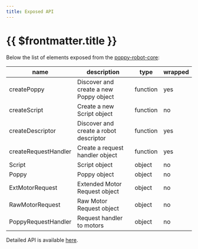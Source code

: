 ```yaml
---
title: Exposed API
---
```


# {{ $frontmatter.title }}

Below the list of elements exposed from the [poppy-robot-core][poppy-robot-core]:

name | description | type | wrapped
--- | --- | --- | ---
createPoppy | Discover and create a new Poppy object | function | yes
createScript | Create a new Script object | function | no
createDescriptor | Discover and create a robot descriptor | function | yes
createRequestHandler | Create a request handler object | function | yes
Script | Script object | object | no
Poppy | Poppy object | object | no
ExtMotorRequest | Extended Motor Request object | object | no
RawMotorRequest | Raw Motor Request object | object | no
PoppyRequestHandler | Request handler to motors | object | no

Detailed API is available [here][poppy-robot-core-api].


[poppy-robot-core]: https://github.com/nbarikipoulos/poppy-robot-core
[poppy-robot-core-api]: https://github.com/nbarikipoulos/poppy-robot-core/blob/master/doc/api.md
